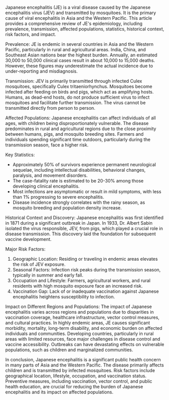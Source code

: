 Japanese encephalitis (JE) is a viral disease caused by the Japanese encephalitis virus (JEV) and transmitted by mosquitoes. It is the primary cause of viral encephalitis in Asia and the Western Pacific. This article provides a comprehensive review of JE's epidemiology, including prevalence, transmission, affected populations, statistics, historical context, risk factors, and impact.

Prevalence:
JE is endemic in several countries in Asia and the Western Pacific, particularly in rural and agricultural areas. India, China, and Southeast Asian nations bear the highest burden. Annually, an estimated 30,000 to 50,000 clinical cases result in about 10,000 to 15,000 deaths. However, these figures may underestimate the actual incidence due to under-reporting and misdiagnosis.

Transmission:
JEV is primarily transmitted through infected Culex mosquitoes, specifically Culex tritaeniorhynchus. Mosquitoes become infected after feeding on birds and pigs, which act as amplifying hosts. Humans, as dead-end hosts, do not produce sufficient virus to infect mosquitoes and facilitate further transmission. The virus cannot be transmitted directly from person to person.

Affected Populations:
Japanese encephalitis can affect individuals of all ages, with children being disproportionately vulnerable. The disease predominates in rural and agricultural regions due to the close proximity between humans, pigs, and mosquito breeding sites. Farmers and individuals spending significant time outdoors, particularly during the transmission season, face a higher risk.

Key Statistics:
- Approximately 50% of survivors experience permanent neurological sequelae, including intellectual disabilities, behavioral changes, paralysis, and movement disorders.
- The case-fatality rate is estimated to be 20-30% among those developing clinical encephalitis.
- Most infections are asymptomatic or result in mild symptoms, with less than 1% progressing to severe encephalitis.
- Disease incidence strongly correlates with the rainy season, as mosquito breeding and population density increase.

Historical Context and Discovery:
Japanese encephalitis was first identified in 1871 during a significant outbreak in Japan. In 1933, Dr. Albert Sabin isolated the virus responsible, JEV, from pigs, which played a crucial role in disease transmission. This discovery laid the foundation for subsequent vaccine development.

Major Risk Factors:
1. Geographic Location: Residing or traveling in endemic areas elevates the risk of JEV exposure.
2. Seasonal Factors: Infection risk peaks during the transmission season, typically in summer and early fall.
3. Occupation and Lifestyle: Farmers, agricultural workers, and rural residents with high mosquito exposure face an increased risk.
4. Vaccination Gap: Lack of or inadequate vaccination against Japanese encephalitis heightens susceptibility to infection.

Impact on Different Regions and Populations:
The impact of Japanese encephalitis varies across regions and populations due to disparities in vaccination coverage, healthcare infrastructure, vector control measures, and cultural practices. In highly endemic areas, JE causes significant morbidity, mortality, long-term disability, and economic burden on affected individuals and communities. Developing countries, particularly in rural areas with limited resources, face major challenges in disease control and vaccine accessibility. Outbreaks can have devastating effects on vulnerable populations, such as children and marginalized communities.

In conclusion, Japanese encephalitis is a significant public health concern in many parts of Asia and the Western Pacific. The disease primarily affects children and is transmitted by infected mosquitoes. Risk factors include geographical location, lifestyle, occupation, and vaccination status. Preventive measures, including vaccination, vector control, and public health education, are crucial for reducing the burden of Japanese encephalitis and its impact on affected populations.